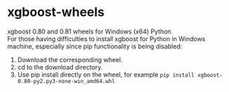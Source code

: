 # xgboost-wheels
xgboost 0.80 and 0.81 wheels for Windows (x64) Python  
For those having difficulties to install xgboost for Python in Windows machine, especially since pip functionality is being disabled:  
1. Download the corresponding wheel.
2. cd to the download directory.
3. Use pip install directly on the wheel, for example `pip install xgboost-0.80-py2.py3-none-win_amd64.whl`
